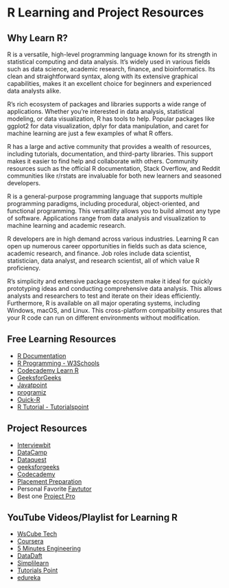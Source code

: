 # R Learning and Project Resources

## Why Learn R?

R is a versatile, high-level programming language known for its strength in statistical computing and data analysis. It’s widely used in various fields such as data science, academic research, finance, and bioinformatics. Its clean and straightforward syntax, along with its extensive graphical capabilities, makes it an excellent choice for beginners and experienced data analysts alike.

R’s rich ecosystem of packages and libraries supports a wide range of applications. Whether you’re interested in data analysis, statistical modeling, or data visualization, R has tools to help. Popular packages like ggplot2 for data visualization, dplyr for data manipulation, and caret for machine learning are just a few examples of what R offers.

R has a large and active community that provides a wealth of resources, including tutorials, documentation, and third-party libraries. This support makes it easier to find help and collaborate with others. Community resources such as the official R documentation, Stack Overflow, and Reddit communities like r/rstats are invaluable for both new learners and seasoned developers.

R is a general-purpose programming language that supports multiple programming paradigms, including procedural, object-oriented, and functional programming. This versatility allows you to build almost any type of software. Applications range from data analysis and visualization to machine learning and academic research.

R developers are in high demand across various industries. Learning R can open up numerous career opportunities in fields such as data science, academic research, and finance. Job roles include data scientist, statistician, data analyst, and research scientist, all of which value R proficiency.

R’s simplicity and extensive package ecosystem make it ideal for quickly prototyping ideas and conducting comprehensive data analysis. This allows analysts and researchers to test and iterate on their ideas efficiently. Furthermore, R is available on all major operating systems, including Windows, macOS, and Linux. This cross-platform compatibility ensures that your R code can run on different environments without modification.

## Free Learning Resources
- [R Documentation](https://www.r-project.org/other-docs.html)
- [R Programming - W3Schools](https://www.w3schools.com/r/)
- [Codecademy Learn R](https://www.codecademy.com/learn/learn-r)
- [GeeksforGeeks](https://www.geeksforgeeks.org/r-programming-language-introduction/)
- [Javatpoint](https://www.javatpoint.com/r-tutorial)
- [programiz](https://www.programiz.com/r)
- [Ouick-R](https://www.statmethods.net/r-tutorial/index.html)
- [R Tutorial - Tutorialspoint](https://www.tutorialspoint.com/r/index.htm)

## Project Resources
- [Interviewbit](https://www.interviewbit.com/blog/r-projects/)
- [DataCamp](https://www.datacamp.com/blog/r-project-ideas)
- [Dataquest](https://www.dataquest.io/blog/r-projects-for-beginners-with-source-code/)
- [geeksforgeeks](https://www.geeksforgeeks.org/top-r-project-ideas-for-beginners/)
- [Codecademy](https://www.codecademy.com/projects/language/r)
- [Placement Preparation](https://www.placementpreparation.io/blog/r-programming-project-ideas-for-beginners/)
- Personal Favorite [Favtutor](https://favtutor.com/blogs/r-programming-projects)
- Best one [Project Pro](https://www.projectpro.io/projects/data-science-projects/data-science-projects-in-r)

## YouTube Videos/Playlist for Learning R
- [WsCube Tech](https://youtube.com/playlist?list=PLjVLYmrlmjGdmPrz0Lx7smkd0qIKHInOF&si=fEm7ZT4eZD8b2d7k)
- [Coursera](https://youtube.com/playlist?list=PLVext98k2evi8mDNRo4MwIgVgSmwM3cS8&si=ERKxdLicdi4zkonN)
- [5 Minutes Engineering](https://youtube.com/playlist?list=PLYwpaL_SFmcCRFzBkZ-b92Hdg-qCUfx48&si=qe_SiAgo4wdI0T8k)
- [DataDaft](https://youtube.com/playlist?list=PLiC1doDIe9rDjk9tSOIUZJU4s5NpEyYtE&si=KJ6r6mZW-pKC2GS3)
- [Simplilearn](https://youtube.com/playlist?list=PLEiEAq2VkUUKAw0aAJ1W4jpZ1q9LpX4yG&si=IVXL-gafDI5PIPCF)
- [Tutorials Point ](https://youtube.com/playlist?list=PLWPirh4EWFpEvN4ktS8LE0cvLCSfhD55t&si=e9r55ZN6LnTVerUD)
- [edureka](https://www.youtube.com/live/ckdHNu4kfL0?si=dnWllUdlYjAh2naS)

